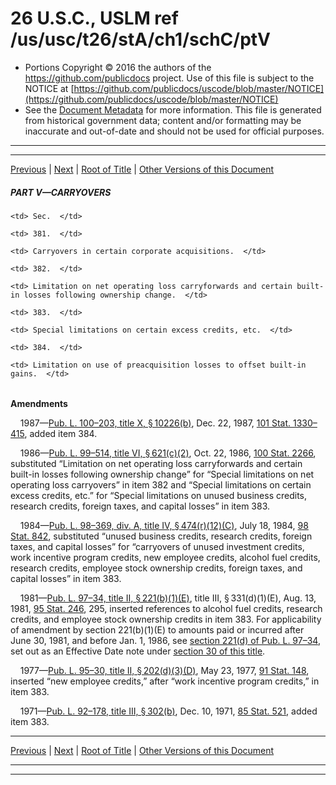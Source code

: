 ---
---

# 26 U.S.C., USLM ref /us/usc/t26/stA/ch1/schC/ptV

* Portions Copyright © 2016 the authors of the https://github.com/publicdocs project.
  Use of this file is subject to the NOTICE at [https://github.com/publicdocs/uscode/blob/master/NOTICE](https://github.com/publicdocs/uscode/blob/master/NOTICE)
* See the [Document Metadata](././../../../../../../..//README.md) for more information.
  This file is generated from historical government data; content and/or formatting may be inaccurate and out-of-date and should not be used for official purposes.

----------
----------

[Previous](./../../../../../../..//us/usc/t26/stA/ch1/schC/ptIV/m__us_usc_t26_s374.md) | [Next](./../../../../../../..//us/usc/t26/stA/ch1/schC/ptV/m__us_usc_t26_s381.md) | [Root of Title](./../../../../../../../) | [Other Versions of this Document](https://publicdocs.github.io/go/links?ns=uslm&ref=%2Fus%2Fusc%2Ft26%2FstA%2Fch1%2FschC%2FptV)

##### PART V—CARRYOVERS

<table>

  <tr>

    <td> Sec.  </td>

  </tr>

  <tr>

    <td> 381.  </td>

    <td> Carryovers in certain corporate acquisitions.  </td>

  </tr>

  <tr>

    <td> 382.  </td>

    <td> Limitation on net operating loss carryforwards and certain built-in losses following ownership change.  </td>

  </tr>

  <tr>

    <td> 383.  </td>

    <td> Special limitations on certain excess credits, etc.  </td>

  </tr>

  <tr>

    <td> 384.  </td>

    <td> Limitation on use of preacquisition losses to offset built-in gains.  </td>

  </tr>

</table>

 __Amendments__ 

    1987—[Pub. L. 100–203, title X, § 10226(b)][/us/pl/100/203/s10226/b], Dec. 22, 1987, [101 Stat. 1330–415][/us/stat/101/1330-415], added item 384.

    1986—[Pub. L. 99–514, title VI, § 621(c)(2)][/us/pl/99/514/s621/c/2], Oct. 22, 1986, [100 Stat. 2266][/us/stat/100/2266], substituted “Limitation on net operating loss carryforwards and certain built-in losses following ownership change” for “Special limitations on net operating loss carryovers” in item 382 and “Special limitations on certain excess credits, etc.” for “Special limitations on unused business credits, research credits, foreign taxes, and capital losses” in item 383.

    1984—[Pub. L. 98–369, div. A, title IV, § 474(r)(12)(C)][/us/pl/98/369/s474/r/12/C], July 18, 1984, [98 Stat. 842][/us/stat/98/842], substituted “unused business credits, research credits, foreign taxes, and capital losses” for “carryovers of unused investment credits, work incentive program credits, new employee credits, alcohol fuel credits, research credits, employee stock ownership credits, foreign taxes, and capital losses” in item 383.

    1981—[Pub. L. 97–34, title II, § 221(b)(1)(E)][/us/pl/97/34/s221/b/1/E], title III, § 331(d)(1)(E), Aug. 13, 1981, [95 Stat. 246][/us/stat/95/246], 295, inserted references to alcohol fuel credits, research credits, and employee stock ownership credits in item 383. For applicability of amendment by section 221(b)(1)(E) to amounts paid or incurred after June 30, 1981, and before Jan. 1, 1986, see [section 221(d) of Pub. L. 97–34][/us/pl/97/34/s221/d], set out as an Effective Date note under [section 30 of this title][/us/usc/t26/s30].

    1977—[Pub. L. 95–30, title II, § 202(d)(3)(D)][/us/pl/95/30/s202/d/3/D], May 23, 1977, [91 Stat. 148][/us/stat/91/148], inserted “new employee credits,” after “work incentive program credits,” in item 383.

    1971—[Pub. L. 92–178, title III, § 302(b)][/us/pl/92/178/s302/b], Dec. 10, 1971, [85 Stat. 521][/us/stat/85/521], added item 383.

----------

[Previous](./../../../../../../..//us/usc/t26/stA/ch1/schC/ptIV/m__us_usc_t26_s374.md) | [Next](./../../../../../../..//us/usc/t26/stA/ch1/schC/ptV/m__us_usc_t26_s381.md) | [Root of Title](./../../../../../../../) | [Other Versions of this Document](https://publicdocs.github.io/go/links?ns=uslm&ref=%2Fus%2Fusc%2Ft26%2FstA%2Fch1%2FschC%2FptV)

----------
----------

[/us/pl/100/203/s10226/b]: https://publicdocs.github.io/go/links?ns=uslm&ref=%2Fus%2Fpl%2F100%2F203%2Fs10226%2Fb
[/us/stat/101/1330-415]: https://publicdocs.github.io/go/links?ns=uslm&ref=%2Fus%2Fstat%2F101%2F1330-415
[/us/pl/99/514/s621/c/2]: https://publicdocs.github.io/go/links?ns=uslm&ref=%2Fus%2Fpl%2F99%2F514%2Fs621%2Fc%2F2
[/us/stat/100/2266]: https://publicdocs.github.io/go/links?ns=uslm&ref=%2Fus%2Fstat%2F100%2F2266
[/us/pl/98/369/s474/r/12/C]: https://publicdocs.github.io/go/links?ns=uslm&ref=%2Fus%2Fpl%2F98%2F369%2Fs474%2Fr%2F12%2FC
[/us/stat/98/842]: https://publicdocs.github.io/go/links?ns=uslm&ref=%2Fus%2Fstat%2F98%2F842
[/us/pl/97/34/s221/b/1/E]: https://publicdocs.github.io/go/links?ns=uslm&ref=%2Fus%2Fpl%2F97%2F34%2Fs221%2Fb%2F1%2FE
[/us/stat/95/246]: https://publicdocs.github.io/go/links?ns=uslm&ref=%2Fus%2Fstat%2F95%2F246
[/us/pl/97/34/s221/d]: https://publicdocs.github.io/go/links?ns=uslm&ref=%2Fus%2Fpl%2F97%2F34%2Fs221%2Fd
[/us/usc/t26/s30]: https://publicdocs.github.io/go/links?ns=uslm&ref=%2Fus%2Fusc%2Ft26%2Fs30
[/us/pl/95/30/s202/d/3/D]: https://publicdocs.github.io/go/links?ns=uslm&ref=%2Fus%2Fpl%2F95%2F30%2Fs202%2Fd%2F3%2FD
[/us/stat/91/148]: https://publicdocs.github.io/go/links?ns=uslm&ref=%2Fus%2Fstat%2F91%2F148
[/us/pl/92/178/s302/b]: https://publicdocs.github.io/go/links?ns=uslm&ref=%2Fus%2Fpl%2F92%2F178%2Fs302%2Fb
[/us/stat/85/521]: https://publicdocs.github.io/go/links?ns=uslm&ref=%2Fus%2Fstat%2F85%2F521


